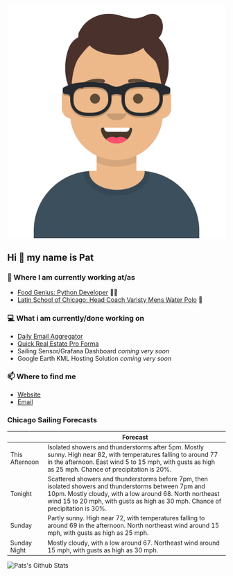[![Social banner for p-j-falconer](https://raw.githubusercontent.com/P-J-FALCONER/P-J-FALCONER/master/assets/avataaars.svg)](https://patfalconer.com/)
## Hi :wave: my name is Pat

### 💼 Where I am currently working at/as
- [Food Genius: Python Developer](https://getfoodgenius.com/) 🍔🐍
- [Latin School of Chicago: Head Coach Varisty Mens Water Polo](https://www.latinschool.org/) 🤽


### 💻 What i am currently/done working on
 - [Daily Email Aggregator](https://github.com/P-J-FALCONER/dott_daily_mail)
 - [Quick Real Estate Pro Forma](https://github.com/P-J-FALCONER/henry)
 - Sailing Sensor/Grafana Dashboard *coming very soon*
 - Google Earth KML Hosting Solution *coming very soon*

### 📫 Where to find me
 - [Website](https://patfalconer.com/)
 - [Email](mailto:patrick.j.falconer@gmail.com)


### Chicago Sailing Forecasts
|   | Forecast  |
|---|---|
| This Afternoon | Isolated showers and thunderstorms after 5pm. Mostly sunny. High near 82, with temperatures falling to around 77 in the afternoon. East wind 5 to 15 mph, with gusts as high as 25 mph. Chance of precipitation is 20%. |
| Tonight | Scattered showers and thunderstorms before 7pm, then isolated showers and thunderstorms between 7pm and 10pm. Mostly cloudy, with a low around 68. North northeast wind 15 to 20 mph, with gusts as high as 30 mph. Chance of precipitation is 30%. |
| Sunday | Partly sunny. High near 72, with temperatures falling to around 69 in the afternoon. North northeast wind around 15 mph, with gusts as high as 25 mph. |
| Sunday Night | Mostly cloudy, with a low around 67. Northeast wind around 15 mph, with gusts as high as 30 mph. |

![Pats's Github Stats](https://github-readme-stats.vercel.app/api?username=p-j-falconer&show_icons=true&theme=radical)
